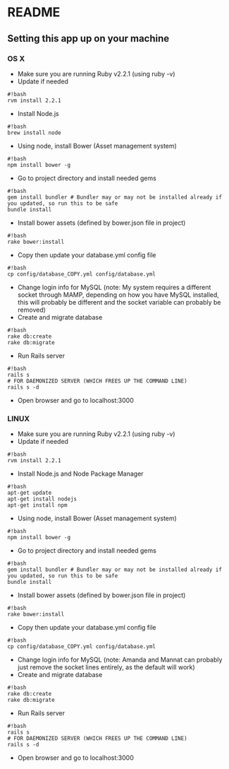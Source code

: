 # README #

## Setting this app up on your machine ##

### OS X ###
* Make sure you are running Ruby v2.2.1 (using ruby -v)
* Update if needed
```
#!bash
rvm install 2.2.1
```
* Install Node.js
```
#!bash
brew install node
```
* Using node, install Bower (Asset management system)
```
#!bash
npm install bower -g
```
* Go to project directory and install needed gems
```
#!bash
gem install bundler # Bundler may or may not be installed already if you updated, so run this to be safe
bundle install
```
* Install bower assets (defined by bower.json file in project)
```
#!bash
rake bower:install
```
* Copy then update your database.yml config file
```
#!bash
cp config/database_COPY.yml config/database.yml
```
* Change login info for MySQL (note: My system requires a different socket through MAMP, depending on how you have MySQL installed, this will probably be different and the socket variable can probably be removed)
* Create and migrate database
```
#!bash
rake db:create
rake db:migrate
```
* Run Rails server
```
#!bash
rails s
# FOR DAEMONIZED SERVER (WHICH FREES UP THE COMMAND LINE)
rails s -d
```
* Open browser and go to localhost:3000

### LINUX ###
* Make sure you are running Ruby v2.2.1 (using ruby -v)
* Update if needed
```
#!bash
rvm install 2.2.1
```
* Install Node.js and Node Package Manager
```
#!bash
apt-get update
apt-get install nodejs
apt-get install npm
```
* Using node, install Bower (Asset management system)
```
#!bash
npm install bower -g
```
* Go to project directory and install needed gems
```
#!bash
gem install bundler # Bundler may or may not be installed already if you updated, so run this to be safe
bundle install
```
* Install bower assets (defined by bower.json file in project)
```
#!bash
rake bower:install
```
* Copy then update your database.yml config file
```
#!bash
cp config/database_COPY.yml config/database.yml
```
* Change login info for MySQL (note: Amanda and Mannat can probably just remove the socket lines entirely, as the default will work)
* Create and migrate database
```
#!bash
rake db:create
rake db:migrate
```
* Run Rails server
```
#!bash
rails s
# FOR DAEMONIZED SERVER (WHICH FREES UP THE COMMAND LINE)
rails s -d
```
* Open browser and go to localhost:3000